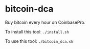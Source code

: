 # bitcoin-dca

Buy bitcoin every hour on CoinbasePro.

To install this tool:
`./install.sh`

To use this tool:
`./bitcoin_dca.sh`
